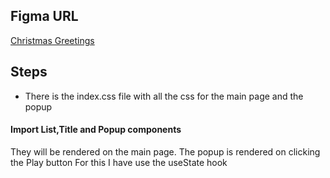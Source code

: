 ## Figma URL

[Christmas Greetings](https://www.figma.com/file/e2vsLe9DMnXZIygNHkwGL1/Birthday-buddy?node-id=0%3A1&t=AGNWdO5QQGOoNCfD-1)

## Steps

- There is the index.css file with all the css for the main page and the popup

#### Import List,Title and Popup components
They will be rendered on the main page.
The popup is rendered on clicking the Play button
For this I have use the useState hook

